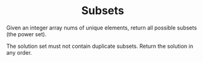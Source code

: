 ﻿<h1 align="center">Subsets</h1>

Given an integer array nums of unique elements, return all possible subsets (the power set).

The solution set must not contain duplicate subsets. Return the solution in any order.